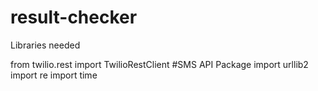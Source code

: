 # result-checker


Libraries needed

from twilio.rest import TwilioRestClient #SMS API Package
import urllib2
import re
import time
